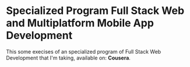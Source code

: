 # Specialized Program Full Stack Web and Multiplatform Mobile App Development
This some execises of an specialized program of Full Stack Web Development that I'm taking, available on: **Cousera**.
